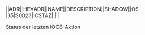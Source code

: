 ||ADR||HEXADR||NAME||DESCRIPTION||SHADOW||OS  
|35|$0023|ICSTAZ| | |  
  
  
Status der letzten IOCB-Aktion  
